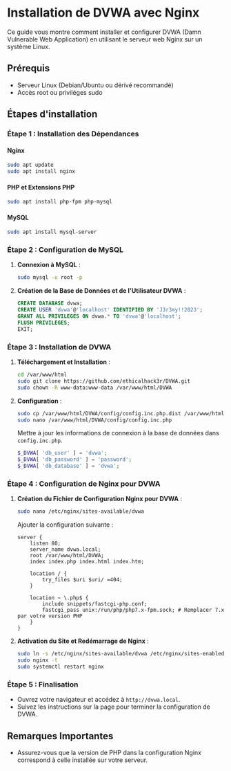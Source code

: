 # Installation de DVWA avec Nginx

Ce guide vous montre comment installer et configurer DVWA (Damn Vulnerable Web Application) en utilisant le serveur web Nginx sur un système Linux.

## Prérequis

- Serveur Linux (Debian/Ubuntu ou dérivé recommandé)
- Accès root ou privilèges sudo

## Étapes d'installation

### Étape 1 : Installation des Dépendances

#### Nginx

```bash
sudo apt update
sudo apt install nginx
```

#### PHP et Extensions PHP

```bash
sudo apt install php-fpm php-mysql
```

#### MySQL

```bash
sudo apt install mysql-server
```

### Étape 2 : Configuration de MySQL

1. **Connexion à MySQL** :

    ```bash
    sudo mysql -u root -p
    ```

2. **Création de la Base de Données et de l'Utilisateur DVWA** :

    ```sql
    CREATE DATABASE dvwa;
    CREATE USER 'dvwa'@'localhost' IDENTIFIED BY 'J3r3my!!2023';
    GRANT ALL PRIVILEGES ON dvwa.* TO 'dvwa'@'localhost';
    FLUSH PRIVILEGES;
    EXIT;
    ```

### Étape 3 : Installation de DVWA

1. **Téléchargement et Installation** :

    ```bash
    cd /var/www/html
    sudo git clone https://github.com/ethicalhack3r/DVWA.git
    sudo chown -R www-data:www-data /var/www/html/DVWA
    ```

2. **Configuration** :

    ```bash
    sudo cp /var/www/html/DVWA/config/config.inc.php.dist /var/www/html/DVWA/config/config.inc.php
    sudo nano /var/www/html/DVWA/config/config.inc.php
    ```

    Mettre à jour les informations de connexion à la base de données dans `config.inc.php`.
    ```php
    $_DVWA[ 'db_user' ] = 'dvwa';
    $_DVWA[ 'db_password' ] = 'password';
    $_DVWA[ 'db_database' ] = 'dvwa';
    ```

### Étape 4 : Configuration de Nginx pour DVWA

1. **Création du Fichier de Configuration Nginx pour DVWA** :

    ```bash
    sudo nano /etc/nginx/sites-available/dvwa
    ```

    Ajouter la configuration suivante :

    ```nginx
    server {
        listen 80;
        server_name dvwa.local;
        root /var/www/html/DVWA;
        index index.php index.html index.htm;

        location / {
            try_files $uri $uri/ =404;
        }

        location ~ \.php$ {
            include snippets/fastcgi-php.conf;
            fastcgi_pass unix:/run/php/php7.x-fpm.sock; # Remplacer 7.x par votre version PHP
        }
    }
    ```

2. **Activation du Site et Redémarrage de Nginx** :

    ```bash
    sudo ln -s /etc/nginx/sites-available/dvwa /etc/nginx/sites-enabled/
    sudo nginx -t
    sudo systemctl restart nginx
    ```

### Étape 5 : Finalisation

- Ouvrez votre navigateur et accédez à `http://dvwa.local`.
- Suivez les instructions sur la page pour terminer la configuration de DVWA.

## Remarques Importantes

- Assurez-vous que la version de PHP dans la configuration Nginx correspond à celle installée sur votre serveur.
